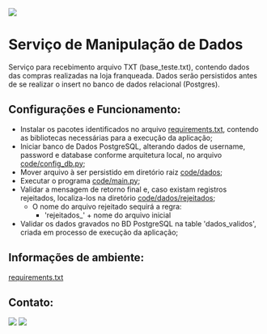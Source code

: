 [<img src="https://img.shields.io/badge/author-Lucas Faria-yellow?style=flat-square"/>](https://github.com/LucasAlbFar)

# Serviço de Manipulação de Dados

Serviço para recebimento arquivo TXT (base_teste.txt), contendo dados das compras realizadas na loja franqueada. Dados serão persistidos antes de se realizar o insert no banco de dados relacional (Postgres).

## Configurações e Funcionamento:
* Instalar os pacotes identificados no arquivo [requirements.txt](https://github.com/LucasAlbFar/manipulacao_arquivos/blob/main/source/requirements.txt), contendo as bibliotecas necessárias para a execução da aplicação;
* Iniciar banco de Dados PostgreSQL, alterando dados de username, password e database conforme arquitetura local, no arquivo [code/config_db.py](https://github.com/LucasAlbFar/manipulacao_arquivos/blob/main/source/config_BD.py);
* Mover arquivo à ser persistido em diretório raiz [code/dados](https://github.com/LucasAlbFar/manipulacao_arquivos/tree/main/source/dados);
* Executar o programa [code/main.py](https://github.com/LucasAlbFar/manipulacao_arquivos/blob/main/source/main.py);
* Validar a mensagem de retorno final e, caso existam registros rejeitados, localiza-los na diretório [code/dados/rejeitados](https://github.com/LucasAlbFar/manipulacao_arquivos/tree/main/source/dados/rejeitados);
  * O nome do arquivo rejeitado sequirá a regra:
    * 'rejeitados_' + nome do arquivo inicial
* Validar os dados gravados no BD PostgreSQL na table 'dados_validos', criada em processo de execução da aplicação;

## Informações de ambiente:
[requirements.txt](https://github.com/LucasAlbFar/manipulacao_arquivos/blob/main/source/requirements.txt)

## Contato:
[<img src="https://img.shields.io/badge/LucasFaria-0A66C2?style=flat-square&logo=linkedin&logoColor=white" />](https://www.linkedin.com/in/lucasalbfar/)
[<img src="https://img.shields.io/badge/lucasalbfar@gmail.com-EA4335?style=flat-square&logo=Gmail&logoColor=white" />](mailto:lucasalbfarw@gmail.com)
